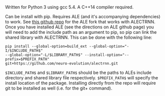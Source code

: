 Written for Python 3 using gcc 5.4. A C++14 compiler required.

Can be install with pip. Requires ALE (and it's accompanying dependencies) to work. See [this github repo](https://github.com/neuro-evolution/arcade-learning-environment) for the ALE fork that works with ALECTRNN. Once you have installed ALE (see the directions on ALE github page) you will need to add the include path as an argument to pip, so pip can link the shared library with ALECTRNN. This can be done with the following line:

```
pip install --global-option=build_ext --global-option="-I/$INCLUDE_PATH$"  
--global-option="-L/$LIBRARY_PATH$" --install-option="--prefix=$PREFIX_PATH"  
git+https://github.com/neuro-evolution/alectrnn.git
```

`$INCLUDE_PATH$` and `$LIBRARY_PATH$` should be the paths to ALEs include directory and shared library file respectively. `$PREFIX_PATH$` will specify the install location of the package. Installing directly from the repo will require git to be installed as well (i.e. for the git+ command).